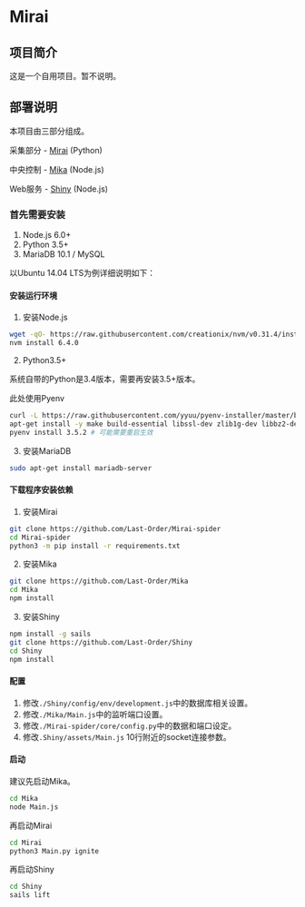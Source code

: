# Mirai

## 项目简介

这是一个自用项目。暂不说明。

## 部署说明

本项目由三部分组成。

采集部分 - [Mirai](https://github.com/Shiny-Project/Mirai) (Python)

中央控制 - [Mika](https://github.com/Shiny-Project/Mika) (Node.js)

Web服务 - [Shiny](https://github.com/Shiny-Project/Shiny) (Node.js)


### 首先需要安装
1. Node.js 6.0+
2. Python 3.5+
3. MariaDB 10.1 / MySQL

以Ubuntu 14.04 LTS为例详细说明如下：

#### 安装运行环境
1. 安装Node.js

```bash
wget -qO- https://raw.githubusercontent.com/creationix/nvm/v0.31.4/install.sh | bash # 安装nvm
nvm install 6.4.0
```

2. Python3.5+

系统自带的Python是3.4版本，需要再安装3.5+版本。

此处使用Pyenv

```bash
curl -L https://raw.githubusercontent.com/yyuu/pyenv-installer/master/bin/pyenv-installer | bash
apt-get install -y make build-essential libssl-dev zlib1g-dev libbz2-dev libreadline-dev libsqlite3-dev wget curl llvm libncurses5-dev libncursesw5-dev xz-utils
pyenv install 3.5.2 # 可能需要重启生效
```

3. 安装MariaDB
```bash
sudo apt-get install mariadb-server
```

#### 下载程序安装依赖

1. 安装Mirai

```bash
git clone https://github.com/Last-Order/Mirai-spider
cd Mirai-spider
python3 -m pip install -r requirements.txt
```

2. 安装Mika

```bash
git clone https://github.com/Last-Order/Mika
cd Mika
npm install
```

3. 安装Shiny

```bash
npm install -g sails
git clone https://github.com/Last-Order/Shiny
cd Shiny
npm install
```

#### 配置

1. 修改`./Shiny/config/env/development.js`中的数据库相关设置。
2. 修改`./Mika/Main.js`中的监听端口设置。
3. 修改`./Mirai-spider/core/config.py`中的数据和端口设定。
4. 修改`.Shiny/assets/Main.js` 10行附近的socket连接参数。

#### 启动

建议先启动Mika。

```bash
cd Mika
node Main.js
```

再启动Mirai

```bash
cd Mirai
python3 Main.py ignite
```

再启动Shiny
```bash
cd Shiny
sails lift
```